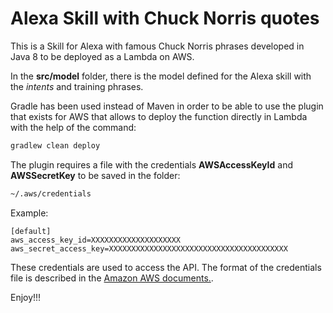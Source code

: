 # Alexa Skill with Chuck Norris quotes #

This is a Skill for Alexa with famous Chuck Norris phrases developed in Java 8 to be deployed as a Lambda on AWS.

In the **src/model** folder, there is the model defined for the Alexa skill with the *intents* and training phrases.

Gradle has been used instead of Maven in order to be able to use the plugin that exists for AWS that allows to deploy the function directly in Lambda with the help of the command:

```bash
gradlew clean deploy
```

The plugin requires a file with the credentials **AWSAccessKeyId** and **AWSSecretKey** to be saved in the folder:

```bash
~/.aws/credentials
```

Example:

```
[default]
aws_access_key_id=XXXXXXXXXXXXXXXXXXXX
aws_secret_access_key=XXXXXXXXXXXXXXXXXXXXXXXXXXXXXXXXXXXXXXXX
```

These credentials are used to access the API. The format of the credentials file is described in the [Amazon AWS documents.](https://docs.aws.amazon.com/sdk-for-java/v2/developer-guide/credentials.html#credentials-file-format).

Enjoy!!!
